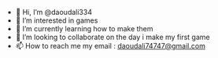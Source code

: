 - 👋 Hi, I’m @daoudali334
- 👀 I’m interested in games
- 🌱 I’m currently learning how to make them
- 💞️ I’m looking to collaborate on the day i make my first game
- 📫 How to reach me my email : daoudali74747@gmail.com

<!---
daoudali334/daoudali334 is a ✨ special ✨ repository because its `README.md` (this file) appears on your GitHub profile.
You can click the Preview link to take a look at your changes.
--->
